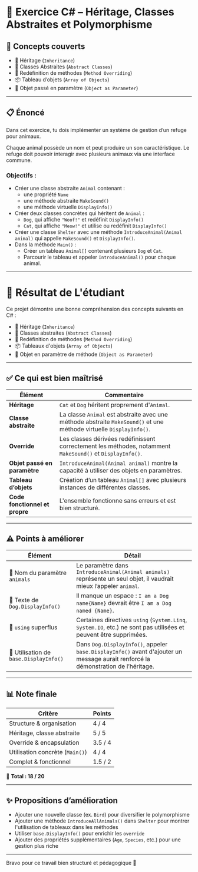 # 🐾 Exercice C# – Héritage, Classes Abstraites et Polymorphisme

## 🧠 Concepts couverts

- 🧬 Héritage (`Inheritance`)
- 🧱 Classes Abstraites (`Abstract Classes`)
- 🔁 Redéfinition de méthodes (`Method Overriding`)
- 📦 Tableau d’objets (`Array of Objects`)
- 📨 Objet passé en paramètre (`Object as Parameter`)

---

## 📋 Énoncé

Dans cet exercice, tu dois implémenter un système de gestion d’un refuge pour animaux.

Chaque animal possède un nom et peut produire un son caractéristique. Le refuge doit pouvoir interagir avec plusieurs animaux via une interface commune.

### Objectifs :

- Créer une classe abstraite `Animal` contenant :
  - une propriété `Name`
  - une méthode abstraite `MakeSound()`
  - une méthode virtuelle `DisplayInfo()`
- Créer deux classes concrètes qui héritent de `Animal` :
  - `Dog`, qui affiche `"Woof!"` et redéfinit `DisplayInfo()`
  - `Cat`, qui affiche `"Meow!"` et utilise ou redéfinit `DisplayInfo()`
- Créer une classe `Shelter` avec une méthode `IntroduceAnimal(Animal animal)` qui appelle `MakeSound()` et `DisplayInfo()`.
- Dans la méthode `Main()` :
  - Créer un tableau `Animal[]` contenant plusieurs `Dog` et `Cat`.
  - Parcourir le tableau et appeler `IntroduceAnimal()` pour chaque animal.

---

# 🧪 Résultat de L'étudiant
Ce projet démontre une bonne compréhension des concepts suivants en C# :

- 🧬 Héritage (`Inheritance`)
- 🧱 Classes abstraites (`Abstract Classes`)
- 🔁 Redéfinition de méthodes (`Method Overriding`)
- 📦 Tableaux d'objets (`Array of Objects`)
- 📨 Objet en paramètre de méthode (`Object as Parameter`)

---

## ✅ Ce qui est bien maîtrisé

| Élément                         | Commentaire |
|--------------------------------|-------------|
| **Héritage**                   | `Cat` et `Dog` héritent proprement d'`Animal`. |
| **Classe abstraite**           | La classe `Animal` est abstraite avec une méthode abstraite `MakeSound()` et une méthode virtuelle `DisplayInfo()`. |
| **Override**                   | Les classes dérivées redéfinissent correctement les méthodes, notamment `MakeSound()` et `DisplayInfo()`. |
| **Objet passé en paramètre**   | `IntroduceAnimal(Animal animal)` montre la capacité à utiliser des objets en paramètres. |
| **Tableau d’objets**           | Création d’un tableau `Animal[]` avec plusieurs instances de différentes classes. |
| **Code fonctionnel et propre** | L'ensemble fonctionne sans erreurs et est bien structuré. |

---

## ⚠️ Points à améliorer

| Élément                        | Détail |
|-------------------------------|--------|
| 🔸 Nom du paramètre `animals` | Le paramètre dans `IntroduceAnimal(Animal animals)` représente un seul objet, il vaudrait mieux l’appeler `animal`. |
| 🔸 Texte de `Dog.DisplayInfo()` | Il manque un espace : `I am a Dog name{Name}` devrait être `I am a Dog named {Name}`. |
| 🔸 `using` superflus | Certaines directives `using` (`System.Linq`, `System.IO`, etc.) ne sont pas utilisées et peuvent être supprimées. |
| 🔸 Utilisation de `base.DisplayInfo()` | Dans `Dog.DisplayInfo()`, appeler `base.DisplayInfo()` avant d'ajouter un message aurait renforcé la démonstration de l’héritage. |

---

## 📊 Note finale

| Critère                          | Points |
|----------------------------------|--------|
| Structure & organisation         | 4 / 4  |
| Héritage, classe abstraite       | 5 / 5  |
| Override & encapsulation         | 3.5 / 4 |
| Utilisation concrète (`Main()`)  | 4 / 4  |
| Complet & fonctionnel            | 1.5 / 2 |

🎯 **Total : 18 / 20**

---

## ✨ Propositions d’amélioration

- Ajouter une nouvelle classe (ex. `Bird`) pour diversifier le polymorphisme
- Ajouter une méthode `IntroduceAllAnimals()` dans `Shelter` pour montrer l'utilisation de tableaux dans les méthodes
- Utiliser `base.DisplayInfo()` pour enrichir les `override`
- Ajouter des propriétés supplémentaires (`Age`, `Species`, etc.) pour une gestion plus riche

---

Bravo pour ce travail bien structuré et pédagogique 💪